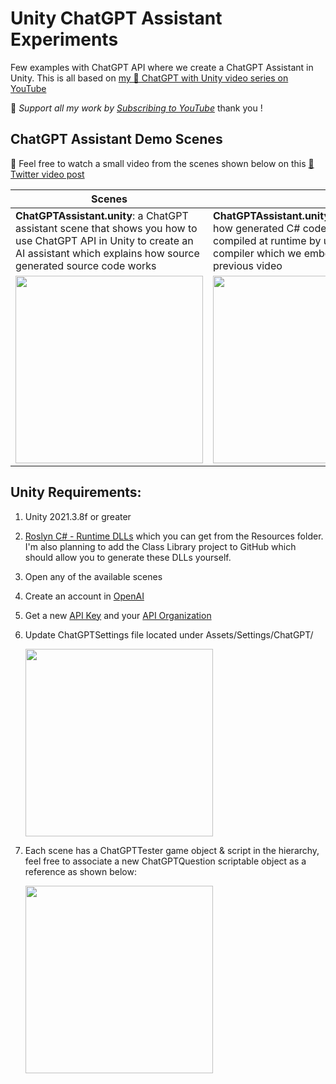 # Unity ChatGPT Assistant Experiments
Few examples with ChatGPT API where we create a ChatGPT Assistant in Unity. This is all based on [my 🤖 ChatGPT with Unity video series on YouTube](https://www.youtube.com/watch?v=6pWoVRYNWws&list=PLQMQNmwN3Fvxec05vELA3D05-Y93LzFt_&index=6)

🔔 *Support all my work by [Subscribing to YouTube](https://www.youtube.com/@dilmerv?sub_confirmation=1)* thank you !

## ChatGPT Assistant Demo Scenes
📢 Feel free to watch a small video from the scenes shown below on this [🎥 Twitter video post](https://twitter.com/Dilmerv/status/1633670322846318592)

|Scenes||
|---|---|
|**ChatGPTAssistant.unity**: a ChatGPT assistant scene that shows you how to use ChatGPT API in Unity to create an AI assistant which explains how source generated source code works|**ChatGPTAssistant.unity**: showing you how generated C# code can also be compiled at runtime by using Roslyn C# compiler which we embedded in a previous video|
|<img src="https://github.com/dilmerv/UnityChatGPTAssistant/blob/master/docs/images/ChatGPTAssistant_1.gif" width="300">|<img src="https://github.com/dilmerv/UnityChatGPTAssistant/blob/master/docs/images/ChatGPTAssistant_2.gif" width="300">|

## Unity Requirements:
1. Unity 2021.3.8f or greater
2. [Roslyn C# - Runtime DLLs](https://github.com/dilmerv/UnityRoslynDemos) which you can get from the Resources folder. I'm also planning to add the Class Library project to GitHub which should allow you to generate these DLLs yourself.
3. Open any of the available scenes
4. Create an account in [OpenAI](https://platform.openai.com/signup)
5. Get a new [API Key](https://platform.openai.com/account/api-keys) and your [API Organization](https://platform.openai.com/account/org-settings)
6. Update ChatGPTSettings file located under Assets/Settings/ChatGPT/
   
   <img src="https://raw.githubusercontent.com/dilmerv/UnityChatGPTAssistant/master/docs/images/ChatGPTSettings.png?token=GHSAT0AAAAAAB7QR5R3FQDRXRKTH3NYEZVEZBMUF2Q" width="300">

7. Each scene has a ChatGPTTester game object & script in the hierarchy, feel free to associate a new ChatGPTQuestion scriptable object as a reference as shown below:

   <img src="https://github.com/dilmerv/UnityChatGPTAssistant/blob/master/docs/images/ChatGPTQuestion.png" width="300">
